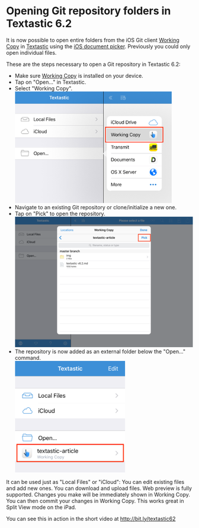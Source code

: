 # Opening Git repository folders in Textastic 6.2

It is now possible to open entire folders from the iOS Git client [Working Copy][working_copy] in [Textastic][textastic] using the [iOS document picker][document_picker]. Previously you could only open individual files.

These are the steps necessary to open a Git repository in Textastic 6.2:

* Make sure [Working Copy][working_copy] is installed on your device.
* Tap on "Open…" in Textastic.
* Select "Working Copy".  
  <img src="img/screenshot_locations.png" alt="" style="max-width: 100%; max-height: 300px" />
* Navigate to an existing Git repository or clone/initialize a new one.
* Tap on "Pick" to open the repository.  
  <img src="img/screenshot_pick.png" alt="" style="max-width: 100%; max-height: 500px" />
* The repository is now added as an external folder below the "Open…" command.  
  <img src="img/screenshot_external_folder.png" alt="" style="max-width: 100%; max-height: 300px" />

It can be used just as "Local Files" or "iCloud": You can edit existing files and add new ones. You can download and upload files. Web preview is fully supported. Changes you make will be immediately shown in Working Copy. You can then commit your changes in Working Copy. This works great in Split View mode on the iPad.


You can see this in action in the short video at http://bit.ly/textastic62

[textastic]: https://www.textasticapp.com
[working_copy]: https://workingcopyapp.com
[document_picker]: https://developer.apple.com/library/ios/documentation/FileManagement/Conceptual/DocumentPickerProgrammingGuide/Introduction/Introduction.html